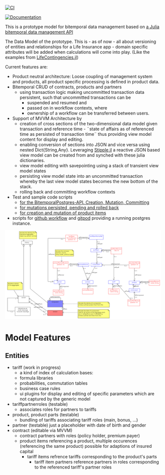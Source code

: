 [![CI](https://github.com/actuarial-sciences-for-africa-asa/LifeInsuranceDataModel.jl/actions/workflows/CI.yml/badge.svg)](https://github.com/actuarial-sciences-for-africa-asa/LifeInsuranceDataModel.jl/actions/workflows/CI.yml)

[![Documentation](https://github.com/actuarial-sciences-for-africa-asa/LifeInsuranceDataModel.jl/actions/workflows/GenDocs.yml/badge.svg)](https://github.com/actuarial-sciences-for-africa-asa/LifeInsuranceDataModel.jl/actions/workflows/GenDocs.yml)

This is a prototype model for bitemporal data management based on [a Julia bitemporal data management API](https://github.com/actuarial-sciences-for-africa-asa/BitemporalPostgres.jl)

The Data Model of the prototype. This is - as of now - all about versioning of entities and relationships for a Life Insurance app - domain specific attributes will be added when calculations will come into play. (Like the examples from [LifeContingencies.jl](https://github.com/JuliaActuary/LifeContingencies.jl))

Current features are:

- Product neutral architecture: Loose coupling of management system and products, all product specific processing is defined in product data.
- Bitemporal CRUD of contracts, products and partners 
  - using transaction logic making uncommitted transaction data persistent, such that uncommitted transactions can be 
    - suspended and resumed and 
    - passed on in workflow contexts, where
    - ownership of a workflow can be transferred between users.
- Support of MVVM Architecture by
  - creation of cross sections of the two-dimensional data model given transaction and reference time - ¨state of affairs as of referenced time as persisted of transaction time¨ thus providing view model content for display and editing.
  - enabling conversion of sections into JSON and vice versa using nested Dict{String,Any}. Leveraging [Stipple,jl](https://github.com/GenieFramework/Stipple.jl) a reactive JSON based view model can be created from and synched with these julia dictionaries.
  - view model editing with savepointing using a stack of transient view model states
  - persisting view model state into an uncommitted transaction whereby the last view model states becomes the new bottom of the stack. 
  - rolling back and committing workflow contexts
- Test and sample code scripts
  - [for the BitemporalPostgres-API. Creation, Mutation, Committing](testsCreateContract.jl)
  - [for mutations persisted 
  ,pending and rolled back](testPendingMutations.jl)
  - [for creation and mutation of product items](testsproductinstantiation.jl)
- scripts for [github workflow](.github/workflows/CI.yml) and [gitpod](.gitpod.Dockerfile) providing a running postgres instance.

<!--[not up to date
  The same test and sample code as a Jupyter notebook. Creation ...](testsCreateContract.ipynb)
[and mutations ... ](testPendingMutations.ipynb)
-->
<!-- fawlty as of now
When You open this project in a [gitpod container](https://gitpod.io/workspaces) the test code will be executed automatically to spin up and populate the database. -->

![UML Model](docs/src/assets/LifeInsuranceDataModel.png)

# Model Features
## Entities
- tariff (work in progress)
   - a kind of index of calculation bases:
   - formula libraries
   - probabilities, commutation tables
   - business case rules
   - ui plugins for display and editing of specific parameters which are not captured by the generic model
- tariffpartnerroles (testable)
  - associates roles for partners to tariffs
- product, product parts (testable)
  - bundling of tariffs associating tariff roles (main, bonus, ...)
- partner (testable) just a placeholder with date of birth and gender
- contract (editable via MVVM) 
  - contract partners with roles (policy holder, premium payer)
  - product items referencing a product, multiple occurences (referencing the same product) possible for adaptions of insured capital 
    - tariff items refrence tariffs corresponding to the product's parts
      - tariff item partners reference partners in roles corresponding to the referenced tariff's partner roles

